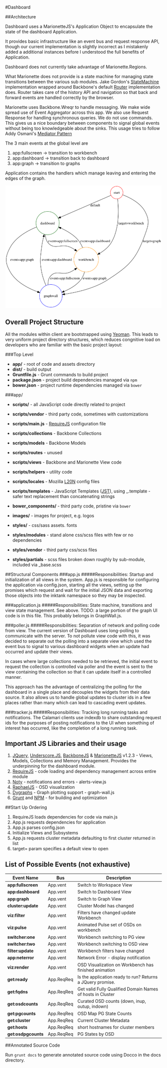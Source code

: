 #Dashboard

##Architecture

Dashboard uses a MarionetteJS's Application Object to encapsulate the state of the dashboard Application.

It provides basic infrastructure like an event bus and request response API, though our current implementation is slightly incorrect as I mistakenly added a additional instances before I understood the full benefits of Application.

Dashboard does not currently take advantage of Marionette.Regions.

What Marionette does not provide is a state machine for managing state transitions between the various sub modules. Jake Gordon's [StateMachine](https://github.com/jakesgordon/javascript-state-machine) implementation wrapped around Backbone's default [Router](http://backbonejs.org/#Router) implementation does. Router takes care of the history API and navigation so that back and forward events are handled correctly by the browser.

Marionette uses Backbone.Wreqr to handle messaging. We make wide spread use of Event Aggregator across this app. We also use Request Response for handling synchronous queries. We do not use commands. This gives us a nice boundary between components to signal global events without being too knowledgeable about the sinks. This usage tries to follow Addy Osmani's [Mediator Pattern](http://addyosmani.com/largescalejavascript#mediatorpattern)

The 3 main events at the global level are

1. app:fullscreen -> transition to workbench
2. app:dashboard -> transition back to dashboard
3. app:graph -> transition to graphs

Application contains the handlers which manage leaving and entering the edges of the graph.

![State Graph](documentation/states.png)


## Overall Project Structure
All the modules within client are bootstrapped using [Yeoman](http://yeoman.io/). This leads to very uniform project directory structures, which reduces congnitive load on developers who are familiar with the basic project layout:

###Top Level
 * **app/** - root of code and assets directory
 * **dist/** - build output
 * **Gruntfile.js** - Grunt commands to build project
 * **package.json** - project build dependencies managed via `npm`
 * **bower.json** - project runtime dependencies managed via `bower`
 
###app/
 * **scripts/** - all JavaScript code directly related to project
 * **scripts/vendor** - third party code, sometimes with customizations
 * **scripts/main.js** - [RequireJS](http://requirejs.org) configuration file
 * **scripts/collections** - Backbone Collections
 * **scripts/models** - Backbone Models
 * **scripts/routes** - unused
 * **scripts/views** - Backbone and Marionette View code
 * **scripts/helpers** - utility code
 * **scripts/locales** - Mozilla [L20N](http://l20n.org) config files
 * **scripts/templates** - JavaScript Templates ([JST](http://ricostacruz.com/backbone-patterns/#jst_templates)), using _.template - safer text replacement than concatenating strings
 
 * **bower_components/** - third party code, pristine via `bower`
 * **images/** - images for project, e.g. logos
 * **styles/** - css/sass assets. fonts
 * **styles/modules** - stand alone css/scss files with few or no dependencies
 * **styles/vendor** - third party css/scss files
 * **styles/partials** - scss files broken down roughly by sub-module, included via _base.scss

##Structural Components
###app.js
#####Responsibilities:
Startup and initialization of all views in the system. App.js is responsible for configuring the application via config.json, starting all the views, setting up the promises which request and wait for the initial JSON data and exporting those objects into the inktank namespace so they may be inspected.
   
###application.js
#####Responsibilities:
State machine, transitions and view state management. See above. TODO: a large portion of the graph UI code is in this file. This probably belongs in GraphWall.js.

###poller.js
#####Responsibilities:
Separation of network and polling code from view. The current version of Dashboard uses long-polling to communicate with the server. To not pollute view code with this, it was decided to separate out the polling into a separate view which used the event bus to signal to various dashboard widgets when an update had occurred and update their views.

In cases where large collections needed to be retrieved, the initial event to request the collection is controlled via poller and the event is sent to the view containing the collection so that it can update itself in a controlled manner.

This approach has the advantage of centralizing the polling for the dashboard in a single place and decouples the widgets from their data source. It also allows us to handle global updates to cluster ids in a few places rather than many which can lead to cascading event updates.

###tracker.js
#####Responsibilities:
Tracking long running tasks and notifications. The Calamari clients use indexdb to share outstanding request ids for the purposes of posting notifications to the UI when something of interest has occurred, like the completion of a long running task.

## Important JS Libraries and their usage

1. [JQuery](http://jquery.com/), [Underscore.JS](http://underscorejs.org/), [BackboneJS](http://backbonejs.org) & [MarionetteJS](http://marionettejs.com/) v1.2.3 - Views, Models, Collections and Memory Management. Provides the underpinning for the dashboard module.
2. [RequireJS](http://requirejs.org) - code loading and dependency management across entire module
3. [Noty](http://ned.im/noty/) - notifications and errors - alerts-view.js
4. [RaphaelJS](http://raphaeljs.com/) - OSD visualization
4. [Dygraphs](http://dygraphs.com/) - Graph plotting support - graph-wall.js
5. [Grunt](http://gruntjs.com/) and [NPM](http://www.npmjs.org) - for building and optimization

##Start Up Ordering

1. RequireJS loads dependencies for code via main.js
2. App.js requests dependencies for application
3. App.js parses config.json
4. Initialize Views and Subsystems
4. App.js requests cluster metadata defaulting to first cluster returned in list
5. target= param specifies a default view to open

## List of Possible Events (not exhaustive)

|Event Name|Bus|Description|
|------|-----|-----------|
|**app:fullscreen**|App.vent|Switch to Workspace View|
|**app:dashboard**|App.vent|Switch to Dashboard View|
|**app:graph**|App.vent|Switch to Graph View|
|**cluster:update**|App.vent|Cluster Model has changed|
|**viz:filter**|App.vent|Filters have changed update Workbench|
|**viz:pulse**|App.vent|Animated Pulse set of OSDs on workbench|
|**switcher:one**|App.vent|Workbench switching to PG view|
|**switcher:two**|App.vent|Workbench switching to OSD view|
|**filter:update**|App.vent|Workbench filters have changed|
|**app:neterror**|App.vent|Network Error - display notification|
|**viz:render**|App.vent|OSD Visualization on Workbench has finished animation|
|**get:ready**|App.ReqReq|Is the application ready to run? Returns a JQuery promise.|
|**get:fqdns**|App.ReqReq|Get valid Fully Qualified Domain Names of hosts in Cluster|
|**get:osdcounts**|App.ReqReq|Curated OSD counts (down, inup, outup, indown)|
|**get:pgcounts**|App.ReqReq|OSD Map PG State Counts|
|**get:cluster**|App.ReqReq|Current Cluster Metadata|
|**get:hosts**|App.ReqReq|short hostnames for cluster members|
|**get:osdpgcounts**|App.ReqReq|PG States by OSD|

##Annotated Source Code

Run `grunt docs` to generate annotated source code using Docco in the docs directory.
